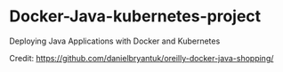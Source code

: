 # Docker-Java-kubernetes-project
Deploying Java Applications with Docker and Kubernetes

Credit: https://github.com/danielbryantuk/oreilly-docker-java-shopping/




